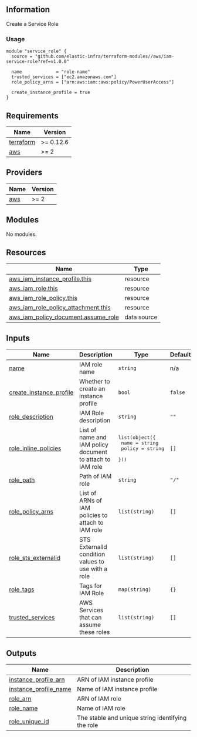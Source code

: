 <!-- BEGINNING OF PRE-COMMIT-TERRAFORM DOCS HOOK -->
## Information

Create a Service Role

### Usage

```hcl
module "service_role" {
  source = "github.com/elastic-infra/terraform-modules//aws/iam-service-role?ref=v1.0.0"

  name             = "role-name"
  trusted_services = ["ec2.amazonaws.com"]
  role_policy_arns = ["arn:aws:iam::aws:policy/PowerUserAccess"]

  create_instance_profile = true
}
```

## Requirements

| Name | Version |
|------|---------|
| <a name="requirement_terraform"></a> [terraform](#requirement\_terraform) | >= 0.12.6 |
| <a name="requirement_aws"></a> [aws](#requirement\_aws) | >= 2 |

## Providers

| Name | Version |
|------|---------|
| <a name="provider_aws"></a> [aws](#provider\_aws) | >= 2 |

## Modules

No modules.

## Resources

| Name | Type |
|------|------|
| [aws_iam_instance_profile.this](https://registry.terraform.io/providers/hashicorp/aws/latest/docs/resources/iam_instance_profile) | resource |
| [aws_iam_role.this](https://registry.terraform.io/providers/hashicorp/aws/latest/docs/resources/iam_role) | resource |
| [aws_iam_role_policy.this](https://registry.terraform.io/providers/hashicorp/aws/latest/docs/resources/iam_role_policy) | resource |
| [aws_iam_role_policy_attachment.this](https://registry.terraform.io/providers/hashicorp/aws/latest/docs/resources/iam_role_policy_attachment) | resource |
| [aws_iam_policy_document.assume_role](https://registry.terraform.io/providers/hashicorp/aws/latest/docs/data-sources/iam_policy_document) | data source |

## Inputs

| Name | Description | Type | Default | Required |
|------|-------------|------|---------|:--------:|
| <a name="input_name"></a> [name](#input\_name) | IAM role name | `string` | n/a | yes |
| <a name="input_create_instance_profile"></a> [create\_instance\_profile](#input\_create\_instance\_profile) | Whether to create an instance profile | `bool` | `false` | no |
| <a name="input_role_description"></a> [role\_description](#input\_role\_description) | IAM Role description | `string` | `""` | no |
| <a name="input_role_inline_policies"></a> [role\_inline\_policies](#input\_role\_inline\_policies) | List of name and IAM policy document to attach to IAM role | <pre>list(object({<br/>    name   = string<br/>    policy = string<br/>  }))</pre> | `[]` | no |
| <a name="input_role_path"></a> [role\_path](#input\_role\_path) | Path of IAM role | `string` | `"/"` | no |
| <a name="input_role_policy_arns"></a> [role\_policy\_arns](#input\_role\_policy\_arns) | List of ARNs of IAM policies to attach to IAM role | `list(string)` | `[]` | no |
| <a name="input_role_sts_externalid"></a> [role\_sts\_externalid](#input\_role\_sts\_externalid) | STS ExternalId condition values to use with a role | `list(string)` | `[]` | no |
| <a name="input_role_tags"></a> [role\_tags](#input\_role\_tags) | Tags for IAM Role | `map(string)` | `{}` | no |
| <a name="input_trusted_services"></a> [trusted\_services](#input\_trusted\_services) | AWS Services that can assume these roles | `list(string)` | `[]` | no |

## Outputs

| Name | Description |
|------|-------------|
| <a name="output_instance_profile_arn"></a> [instance\_profile\_arn](#output\_instance\_profile\_arn) | ARN of IAM instance profile |
| <a name="output_instance_profile_name"></a> [instance\_profile\_name](#output\_instance\_profile\_name) | Name of IAM instance profile |
| <a name="output_role_arn"></a> [role\_arn](#output\_role\_arn) | ARN of IAM role |
| <a name="output_role_name"></a> [role\_name](#output\_role\_name) | Name of IAM role |
| <a name="output_role_unique_id"></a> [role\_unique\_id](#output\_role\_unique\_id) | The stable and unique string identifying the role |

<!-- END OF PRE-COMMIT-TERRAFORM DOCS HOOK -->

